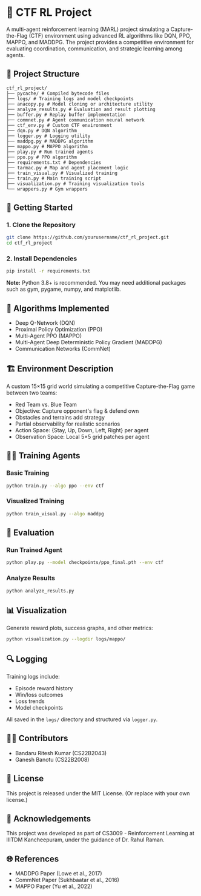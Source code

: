 # 🏁 CTF RL Project

A multi-agent reinforcement learning (MARL) project simulating a Capture-the-Flag (CTF) environment using advanced RL algorithms like DQN, PPO, MAPPO, and MADDPG. The project provides a competitive environment for evaluating coordination, communication, and strategic learning among agents.

## 📁 Project Structure

```
ctf_rl_project/
├── pycache/ # Compiled bytecode files
├── logs/ # Training logs and model checkpoints
├── anacopy.py # Model cloning or architecture utility
├── analyze_results.py # Evaluation and result plotting
├── buffer.py # Replay buffer implementation
├── commnet.py # Agent communication neural network
├── ctf_env.py # Custom CTF environment
├── dqn.py # DQN algorithm
├── logger.py # Logging utility
├── maddpg.py # MADDPG algorithm
├── mappo.py # MAPPO algorithm
├── play.py # Run trained agents
├── ppo.py # PPO algorithm
├── requirements.txt # Dependencies
├── tarmac.py # Map and agent placement logic
├── train_visual.py # Visualized training
├── train.py # Main training script
├── visualization.py # Training visualization tools
└── wrappers.py # Gym wrappers
```

## 🚀 Getting Started

### 1. Clone the Repository
```bash
git clone https://github.com/yourusername/ctf_rl_project.git
cd ctf_rl_project
```

### 2. Install Dependencies
```bash
pip install -r requirements.txt
```

**Note:** Python 3.8+ is recommended. You may need additional packages such as gym, pygame, numpy, and matplotlib.

## 🧠 Algorithms Implemented

- Deep Q-Network (DQN)
- Proximal Policy Optimization (PPO)
- Multi-Agent PPO (MAPPO)
- Multi-Agent Deep Deterministic Policy Gradient (MADDPG)
- Communication Networks (CommNet)

## 🏗️ Environment Description

A custom 15×15 grid world simulating a competitive Capture-the-Flag game between two teams:
- Red Team vs. Blue Team
- Objective: Capture opponent's flag & defend own
- Obstacles and terrains add strategy
- Partial observability for realistic scenarios
- Action Space: {Stay, Up, Down, Left, Right} per agent
- Observation Space: Local 5×5 grid patches per agent

## 🏋️‍♂️ Training Agents

### Basic Training
```bash
python train.py --algo ppo --env ctf
```

### Visualized Training
```bash
python train_visual.py --algo maddpg
```

## 🧪 Evaluation

### Run Trained Agent
```bash
python play.py --model checkpoints/ppo_final.pth --env ctf
```

### Analyze Results
```bash
python analyze_results.py
```

## 📊 Visualization

Generate reward plots, success graphs, and other metrics:
```bash
python visualization.py --logdir logs/mappo/
```

## 🔍 Logging

Training logs include:
- Episode reward history
- Win/loss outcomes
- Loss trends
- Model checkpoints

All saved in the `logs/` directory and structured via `logger.py`.

## 🧑‍💻 Contributors

- Bandaru Ritesh Kumar (CS22B2043)
- Ganesh Banotu (CS22B2008)

## 📄 License

This project is released under the MIT License.
(Or replace with your own license.)

## 🙏 Acknowledgements

This project was developed as part of CS3009 - Reinforcement Learning at IIITDM Kancheepuram, under the guidance of Dr. Rahul Raman.

## 🌐 References

- MADDPG Paper (Lowe et al., 2017)
- CommNet Paper (Sukhbaatar et al., 2016)
- MAPPO Paper (Yu et al., 2022)
